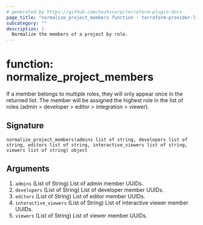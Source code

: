 ```yaml
---
# generated by https://github.com/hashicorp/terraform-plugin-docs
page_title: "normalize_project_members function - terraform-provider-lightdash"
subcategory: ""
description: |-
  Normalize the members of a project by role.
---
```


# function: normalize_project_members

If a member belongs to multiple roles, they will only appear once in the returned list. The member will be assigned the highest role in the list of roles (admin > developer > editor > integration > viewer).



## Signature

<!-- signature generated by tfplugindocs -->
```text
normalize_project_members(admins list of string, developers list of string, editors list of string, interactive_viewers list of string, viewers list of string) object
```

## Arguments

<!-- arguments generated by tfplugindocs -->
1. `admins` (List of String) List of admin member UUIDs.
1. `developers` (List of String) List of developer member UUIDs.
1. `editors` (List of String) List of editor member UUIDs.
1. `interactive_viewers` (List of String) List of interactive viewer member UUIDs.
1. `viewers` (List of String) List of viewer member UUIDs.

